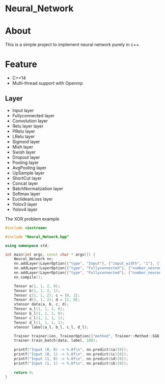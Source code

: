 # Neural_Network

# About
This is a simple project to implement neural network purely in c++.

# Feature
* C++14
* Multi-thread support with Openmp
## Layer
* Input layer
* Fullyconnected layer
* Convolution layer
* Relu layer layer
* PRelu layer
* LRelu layer
* Sigmoid layer
* Mish layer
* Swish layer
* Dropout layer
* Pooling layer
* AvgPooling layer
* UpSample layer
* ShortCut layer
* Concat layer
* BatchNormalization layer
* Softmax layer
* EuclideanLoss layer
* Yolov3 layer
* Yolov4 layer

The XOR problem example
```c++
#include <iostream>

#include "Neural_Network.hpp"

using namespace std;

int main(int argc, const char * argv[]) {
    Neural_Network nn;
    nn.addLayer(LayerOption{{"type", "Input"}, {"input_width", "1"}, {"input_height", "1"}, {"input_dimension", "2"}, {"name", "data"}});
    nn.addLayer(LayerOption{{"type", "Fullyconnected"}, {"number_neurons", "4"}, {"activation", "Relu"}});
    nn.addLayer(LayerOption{{"type", "Fullyconnected"}, {"number_neurons", "2"}, {"activation", "Softmax"}});
    nn.compile();

    Tensor a(1, 1, 2, 0);
    Tensor b(1, 1, 2, 1);
    Tensor c(1, 1, 2); c = {0, 1};
    Tensor d(1, 1, 2); d = {1, 0};
    vtensor data{a, b, c, d};
    Tensor a_l(1, 1, 1, 0);
    Tensor b_l(1, 1, 1, 0);
    Tensor c_l(1, 1, 1, 1);
    Tensor d_l(1, 1, 1, 1);
    vtensor label{a_l, b_l, c_l, d_l};

    Trainer trainer(&nn, TrainerOption{{"method", Trainer::Method::SGD}, {"learning_rate", 0.1}, {"warmup", 5}});
    trainer.train_batch(data, label, 100);
    
    printf("Input (0, 0) -> %.0f\n", nn.predict(&a)[0]);
    printf("Input (0, 1) -> %.0f\n", nn.predict(&c)[0]);
    printf("Input (1, 0) -> %.0f\n", nn.predict(&d)[0]);
    printf("Input (1, 1) -> %.0f\n", nn.predict(&b)[0]);
    
    return 0;
}
```
